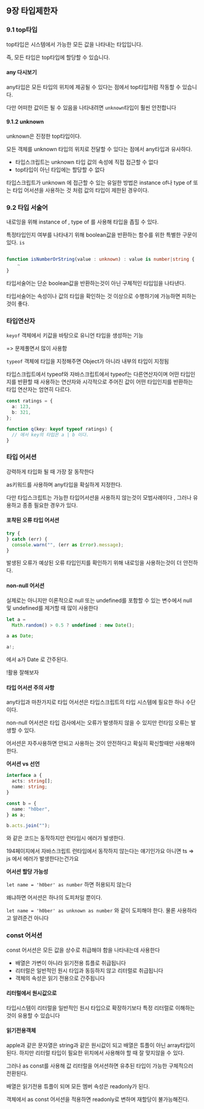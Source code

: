 ## 9장 타입제한자

### 9.1 top타입

top타입은 시스템에서 가능한 모든 값을 나타내는 타입입니다.

즉, 모든 타입은 top타입에 할당할 수 있습니다.

#### any 다시보기

any타입은 모든 타입의 위치에 제공될 수 있다는 점에서 top타입처럼 작동할 수 있습니다.

다만 어떠한 값이든 될 수 있음을 나타내려면 `unknown`타입이 훨씬 안전합니다

#### 9.1.2 unknown

unknown은 진정한 top타입이다.

모든 객체를 unknown 타입의 위치로 전달할 수 있다는 점에서 any타입과 유사하다.

- 타입스크립트는 unknown 타입 값의 속성에 직접 접근할 수 없다
- top타입이 아닌 타입에는 할당할 수 없다

타입스크립트가 unknown 에 접근할 수 있는 유일한 방법은 instance of나 type of 또는 타입 어서션을 사용하는 것 처럼 값의 타입이 제한된 경우이다.

### 9.2 타입 서술어

내로잉을 위해 instance of , type of 를 사용해 타입을 좁힐 수 있다.

특정타입인지 여부를 나타내기 위해 boolean값을 반환하는 함수를 위한 특별한 구문이 있다. `is`

```ts

function isNumberOrString(value : unknown) : value is number|string {
    ~
}


```

타입서술어는 단순 boolean값을 반환하는것이 아닌 구체적인 타입임을 나타낸다.

타입서술어는 속성이나 값의 타입을 확인하는 것 이상으로 수행하기에 가능하면 피하는것이 좋다.

### 타입연산자

`keyof` 객체에서 키값을 바탕으로 유니언 타입을 생성하는 기능

=> 문제풀면서 많이 사용함

`typeof` 객체에 타입을 지정해주면 Object가 아니라 내부의 타입이 지정됨

타입스크립트에서 typeof와 자바스크립트에서 typeof는 다른연산자이며 어떤 타입인지를 반환할 때 사용하는 연산자와 시각적으로 주어진 값이 어떤 타입인지를 반환하는 타입 연산자는 엄연히 다르다.

```ts
const ratings = {
  a: 123,
  b: 321,
};

function q(key: keyof typeof ratings) {
  // 에서 key의 타입은 a | b 이다.
}
```

### 타입 어서션

강력하게 타입화 될 때 가장 잘 동작한다

as키워드를 사용하며 any타입을 확실하게 지정한다.

다만 타입스크립트는 가능한 타입어서션을 사용하지 않는것이 모범사례이다 , 그러나 유용하고 종종 필요한 경우가 있다.

#### 포착된 오류 타입 어서션

```ts
try {
} catch (err) {
  console.warn("", (err as Error).message);
}
```

발생된 오류가 예상된 오류 타입인지를 확인하기 위해 내로잉을 사용하는것이 더 안전하다.

#### non-null 어서션

실제로는 아니지만 이론적으로 null 또는 undefined를 포함할 수 있는 변수에서 null 및 undefined를 제거할 때 많이 사용한다

```ts
let a =
  Math.random() > 0.5 ? undefined : new Date();

a as Date;

a!;
```

에서 a가 Date 로 간주된다.

!활용 잘해보자

#### 타입 어서션 주의 사항

any타입과 마찬가지로 타입 어서션은 타입스크립트의 타입 시스템에 필요한 하나 수단이다.

non-null 어서션은 타입 검사에서는 오류가 발생하지 않을 수 있지만 런타임 오류는 발생할 수 있다.

어서션은 자주사용하면 안되고 사용하는 것이 안전하다고 확실히 확신할때만 사용해야 한다.

**어서션 vs 선언**

```ts
interface a {
  acts: string[];
  name: string;
}

const b = {
  name: "h0ber",
} as a;

b.acts.join("");
```

와 같은 코드는 동작하지만 런타임시 에러가 발생한다.

194페이지에서 자바스크립트 런타임에서 동작하지 않는다는 얘기인가요 아니면
ts => js 에서 에러가 발생한다는건가요

**어서션 할당 가능성**

`let name = 'h0ber' as number`
하면 허용되지 않는다

왜냐하면 어서션은 하나의 도피처일 뿐이다.

`let name = 'h0ber' as unknown as number`
와 같이 도피해야 한다.
물론 사용하라고 알려준건 아니다

### const 어서션

const 어서션은 모든 값을 상수로 취급해야 함을 나타내는데 사용한다

- 배열은 가변이 아니라 읽기전용 튜플로 취급됩니다
- 리터럴은 일반적인 원시 타입과 동등하지 않고 리터럴로 취급됩니다
- 객체의 속성은 읽기 전용으로 간주됩니다

#### 리터럴에서 원시값으로

타입시스템이 리터럴을 일반적인 원시 타입으로 확장하기보다 특정 리터럴로 이해하는것이 유용할 수 있습니다

#### 읽기전용객체

apple과 같은 문자열은 string과 같은 원시값이 되고 배열은 튜플이 아닌 array타입이 된다.
하지만 리터럴 타입이 필요한 위치에서 사용해야 할 때 잘 맞지않을 수 있다.

그러나 as const를 사용해 값 리터럴을 어서션하면 유추된 타입이 가능한 구체적으러 전환된다.

배열은 읽기전용 튜플이 되며 모든 멤버 속성은 readonly가 된다.

객체에서 as const 어서션을 적용하면 readonly로 변하며 재할당이 불가능해진다.
